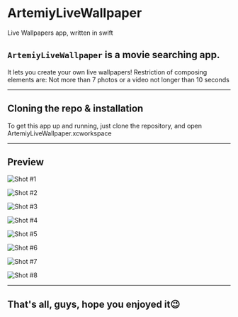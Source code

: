 # ArtemiyLiveWallpaper
Live Wallpapers app, written in swift

## ```ArtemiyLiveWallpaper``` is a movie searching app.
It lets you create your own live wallpapers! Restriction of composing elements are:
Not more than 7 photos or a video not longer than 10 seconds

---

## Cloning the repo & installation

To get this app up and running, just clone the repository, and open ArtemiyLiveWallpaper.xcworkspace

---

## Preview

![Shot #1](ArtemiyLiveWallpaper/images/LiveFirst1.gif)

![Shot #2](ArtemiyLiveWallpaper/images/LiveFirst2.gif)

![Shot #3](ArtemiyLiveWallpaper/images/LiveFirst3.gif)

![Shot #4](ArtemiyLiveWallpaper/images/LiveFirst4.gif)

![Shot #5](ArtemiyLiveWallpaper/images/LiveSec1.gif)

![Shot #6](ArtemiyLiveWallpaper/images/LiveSec21.gif)

![Shot #7](ArtemiyLiveWallpaper/images/LiveSec3.gif)

![Shot #8](ArtemiyLiveWallpaper/images/LiveSec31.gif)

---

## That's all, guys, hope you enjoyed it😉
